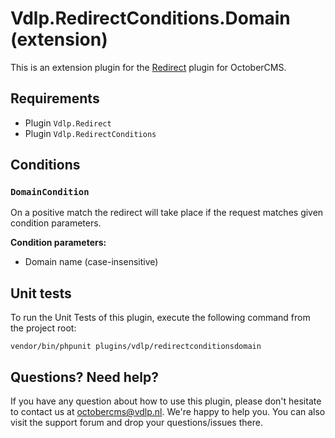 # Vdlp.RedirectConditions.Domain (extension)

This is an extension plugin for the [Redirect](https://octobercms.com/plugin/vdlp-redirect) plugin for OctoberCMS.

## Requirements

- Plugin `Vdlp.Redirect`
- Plugin `Vdlp.RedirectConditions`

## Conditions

### `DomainCondition`

On a positive match the redirect will take place if the request matches given condition parameters.

**Condition parameters:**

* Domain name (case-insensitive)

## Unit tests

To run the Unit Tests of this plugin, execute the following command from the project root:

```
vendor/bin/phpunit plugins/vdlp/redirectconditionsdomain
```

## Questions? Need help?

If you have any question about how to use this plugin, please don't hesitate to contact us at octobercms@vdlp.nl. We're happy to help you. You can also visit the support forum and drop your questions/issues there.
